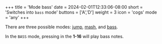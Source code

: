 +++
title = 'Mode bass'
date = 2024-02-01T12:33:06-08:00
short = 'Switches into <code>bass</code> mode'
buttons = ['A','D']
weight = 3
icon = 'cogs'
mode = 'any'
+++




There are three possible modes: [jump](#jump-mode), [mash](#mash-mode), and [bass](#bass-mode). 

In the `BASS` mode, pressing in the **1-16** will play bass notes.
